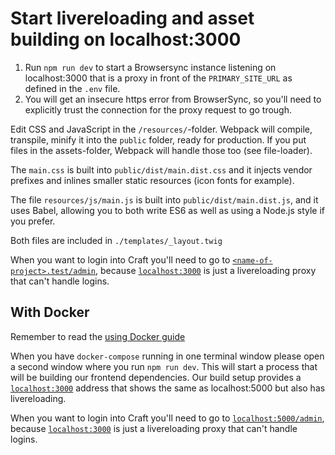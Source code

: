 # Start livereloading and asset building on localhost:3000

1. Run `npm run dev` to start a Browsersync instance listening on localhost:3000 that is a proxy in front of the `PRIMARY_SITE_URL` as defined in the `.env` file.
1. You will get an insecure https error from BrowserSync, so you'll need to explicitly trust the connection for the proxy request to go trough.

Edit CSS and JavaScript in the `/resources/`-folder. Webpack will compile, transpile, minify it into the `public` folder, ready for production. If you put files in the assets-folder, Webpack will handle those too (see file-loader).

The `main.css` is built into `public/dist/main.dist.css` and it injects vendor prefixes and inlines smaller static resources (icon fonts for example).

The file `resources/js/main.js` is built into `public/dist/main.dist.js`, and it uses Babel, allowing you to both write ES6 as well as using a Node.js style if you prefer.

Both files are included in `./templates/_layout.twig`

When you want to login into Craft you'll need to go to [`<name-of-project>.test/admin`](http://<name-of-project>.test/admin), because [`localhost:3000`](https://localhost:3000) is just a livereloading proxy that can't handle logins.

## With Docker

Remember to read the [using Docker guide](using-docker.md)

When you have `docker-compose` running in one terminal window please open a second window where you run `npm run dev`. This will start a process that will be building our frontend dependencies. Our build setup provides a [`localhost:3000`](http://localhost:3000) address that shows the same as localhost:5000 but also has livereloading.

When you want to login into Craft you'll need to go to [`localhost:5000/admin`](http://localhost:5000/admin), because [`localhost:3000`](http://localhost:3000) is just a livereloading proxy that can't handle logins.
